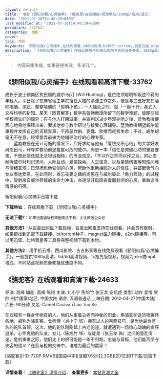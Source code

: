 ```yaml
---
layout: default
title: '电影《骄阳似我/心灵捕手》下载资源/在线播放/视频地址/1080p/高清/蓝光'
date: "2021-07-10T14:40:29+0800"
last_modified_at: "2021-07-10T14:40:29+0800"
permalink: /33762/
categories: 电影
cover:
tags: 电影
keywords: '骄阳似我/心灵捕手,在线免费看,1080p高清,bt种子,torrent,百度云盘,magnet,磁力链,迅雷下载资源'
description: '《骄阳似我/心灵捕手》在线云播放手机西瓜影院吉吉影音免费看，1080p高清bd/hd未删减完整版和tc抢先枪版，mkv/mp4格式，附带bt/torrent种子、magnet/磁力链、百度云盘、网盘资源迅雷下载链接'
---
```


>内容采集生成，如果链接失效，多试几个。


## 《骄阳似我/心灵捕手》在线观看和高清下载-33762

成长于波士顿南区贫民窟的威尔·杭汀 (Will Hunting)，是位绝顶聪明却叛逆不羁的年轻人。平日除了在麻省理工学院担任大楼的清洁工作之外，便是与三五好友在酒吧喝酒、泡妞、整整哈佛的「聪明小孩」；一人独处之时，就「一目十行」各式人文与科学的新知。某天「随意解答」数学系蓝勃教授所留下的数学难题，旋即引起学校师生们的惊异；在与他人打架滋事，并宣判送进少年观护所之後，蓝勃教授便费心地将他保释出来，要求他参与数学研讨与接受心理辅导。蓝勃教授期望威尔能重视并发挥自己的天赋异禀，不再恶作剧、耍蠢、吹擂而耗费生命；不过，威尔却毫无不在意，经常耍弄前来为他辅导治疗的心理专家。<br />　　蓝勃教授在无计可施的情况下，只好求助与他有「爱恨交织心结」的大学好友尚恩出马，开导并救助前途岌岌可危的威尔。尚恩一本「信任是突破心防的重要要害，不彼此信任就无法坦诚相待」的专业信念，「不以作之师而以作之友」的心态倾听威尔对知识求问、人际互动、爱情探索、人生信念、以及亲情伤害等知性问难与情绪宣洩；日渐抚慰他受创的心灵，帮助他重新拾回对人的信任，并鼓起勇气向女友表达爱意。在此同时，难忘丧妻之痛的尚恩在与威尔彼此「角力互动」的过程中，受到来自威尔莽撞的生命力冲击，亦逐渐开启因丧妻而封闭的心房，重新追寻情感的归宿。


骄阳似我/心灵捕手迅雷下载

**下载地址**： [在线观看下载 《骄阳似我/心灵捕手》](https://www.993dy.com//vod-detail-id-15121.html) 


**无法下载?**：`如果迅雷因版权原因无法下载，关注微信公众号 `

**其他方法1**：从百度云网盘下载视频，百度云网盘支持在线观看，非会员有限制，如果能找到迅雷下载链接、bt/torrent种子、magnet磁力链接、e2dk链接等，可以用迅雷、比特彗星等工具将完整视频下载到本地。

**其他方法2**：用手机云播、西瓜影院、吉吉影音等在线免费观看《骄阳似我/心灵捕手》，一般提供1080p高清、hd/bd高清视频、tc抢先版视频，视频为mkv或mp4格式，不同站点视频质量和播放速度不同。


## 《骆驼客》在线观看和高清下载-24633

导演: 高峰 编剧: 高峰 陈锐 主演: 刘小宁 陈旭竹 张玉龙 安启虎 类型: 动作 爱情 冒险 制片国家/地区: 中国大陆 语言: 汉语普通话 上映日期: 2012-04-27(中国大陆) 片长: 90分钟 又名: Camel Caravan Luo Tuo Ke

在西域有一群身怀绝技的人，他们从事着古老而神秘的职业，用骆驼护送货物辗转各地，被称为骆驼客。戈师傅（刘小宁 饰）拥有过人的弓箭技巧，是当地最负盛名的驼队首领，这次，他的驼队刚刚踏上古老驼道，就遭遇到一场惊心动魄的疯狂追杀。心怀鬼胎的队友，女儿（陈旭竹 饰）与徒弟（张玉龙 饰）之间的意乱情迷，危机重重之际，他们走上的很可能是一条不归路。忠诚与背叛，他们能否坚守侠客的信义？在箭与枪的交锋中，谁成为最后的赢家？


[骆驼客][HD-720P-RMVB][国语中字][豆瓣7.6分][2.3GB][2012][BT下载/迅雷下载]

**详情查看**： [《骆驼客》详情介绍](/movie/24633/)， **查看更多**：[本站资源大全](/movie/t/all/)


